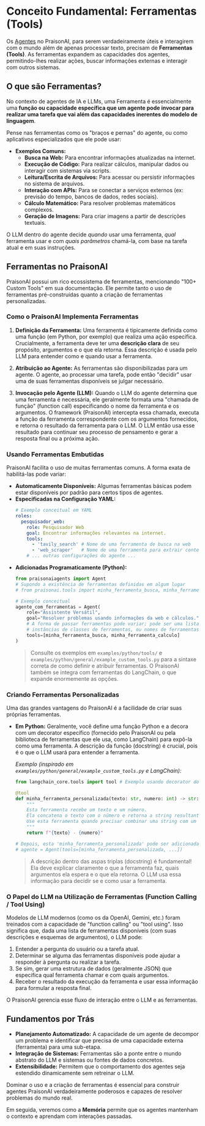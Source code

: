 # Conceito Fundamental: Ferramentas (Tools)

Os [Agentes](./01_agentes.md) no PraisonAI, para serem verdadeiramente úteis e interagirem com o mundo além de apenas processar texto, precisam de **Ferramentas (Tools)**. As ferramentas expandem as capacidades dos agentes, permitindo-lhes realizar ações, buscar informações externas e interagir com outros sistemas.

## O que são Ferramentas?

No contexto de agentes de IA e LLMs, uma Ferramenta é essencialmente uma **função ou capacidade específica que um agente pode invocar para realizar uma tarefa que vai além das capacidades inerentes do modelo de linguagem**.

Pense nas ferramentas como os "braços e pernas" do agente, ou como aplicativos especializados que ele pode usar:

*   **Exemplos Comuns:**
    *   **Busca na Web:** Para encontrar informações atualizadas na internet.
    *   **Execução de Código:** Para realizar cálculos, manipular dados ou interagir com sistemas via scripts.
    *   **Leitura/Escrita de Arquivos:** Para acessar ou persistir informações no sistema de arquivos.
    *   **Interação com APIs:** Para se conectar a serviços externos (ex: previsão do tempo, bancos de dados, redes sociais).
    *   **Cálculo Matemático:** Para resolver problemas matemáticos complexos.
    *   **Geração de Imagens:** Para criar imagens a partir de descrições textuais.

O LLM dentro do agente decide *quando* usar uma ferramenta, *qual* ferramenta usar e com *quais parâmetros* chamá-la, com base na tarefa atual e em suas instruções.

## Ferramentas no PraisonAI

PraisonAI possui um rico ecossistema de ferramentas, mencionando "100+ Custom Tools" em sua documentação. Ele permite tanto o uso de ferramentas pré-construídas quanto a criação de ferramentas personalizadas.

### Como o PraisonAI Implementa Ferramentas

1.  **Definição da Ferramenta:**
    Uma ferramenta é tipicamente definida como uma função (em Python, por exemplo) que realiza uma ação específica. Crucialmente, a ferramenta deve ter uma **descrição clara** de seu propósito, argumentos e o que ela retorna. Essa descrição é usada pelo LLM para entender como e quando usar a ferramenta.

2.  **Atribuição ao Agente:**
    As ferramentas são disponibilizadas para um agente. O agente, ao processar uma tarefa, pode então "decidir" usar uma de suas ferramentas disponíveis se julgar necessário.

3.  **Invocação pelo Agente (LLM):**
    Quando o LLM do agente determina que uma ferramenta é necessária, ele geralmente formata uma "chamada de função" (function call) especificando o nome da ferramenta e os argumentos. O framework (PraisonAI) intercepta essa chamada, executa a função da ferramenta correspondente com os argumentos fornecidos, e retorna o resultado da ferramenta para o LLM. O LLM então usa esse resultado para continuar seu processo de pensamento e gerar a resposta final ou a próxima ação.

### Usando Ferramentas Embutidas

PraisonAI facilita o uso de muitas ferramentas comuns. A forma exata de habilitá-las pode variar:

*   **Automaticamente Disponíveis:** Algumas ferramentas básicas podem estar disponíveis por padrão para certos tipos de agentes.
*   **Especificadas na Configuração YAML:**
    ```yaml
    # Exemplo conceitual em YAML
    roles:
      pesquisador_web:
        role: Pesquisador Web
        goal: Encontrar informações relevantes na internet.
        tools:
          - 'tavily_search' # Nome de uma ferramenta de busca na web
          - 'web_scraper'   # Nome de uma ferramenta para extrair conteúdo de páginas
        # ... outras configurações do agente ...
    ```
*   **Adicionadas Programaticamente (Python):**
    ```python
    from praisonaiagents import Agent
    # Supondo a existência de ferramentas definidas em algum lugar
    # from praisonai.tools import minha_ferramenta_busca, minha_ferramenta_calculo

    # Exemplo conceitual
    agente_com_ferramentas = Agent(
        role="Assistente Versátil",
        goal="Resolver problemas usando informações da web e cálculos.",
        # A forma de passar ferramentas pode variar; pode ser uma lista de funções,
        # instâncias de classes de ferramentas, ou nomes de ferramentas registradas.
        tools=[minha_ferramenta_busca, minha_ferramenta_calculo]
    )
    ```
    > Consulte os exemplos em `examples/python/tools/` e `examples/python/general/example_custom_tools.py` para a sintaxe correta de como definir e atribuir ferramentas. O PraisonAI também se integra com ferramentas do LangChain, o que expande enormemente as opções.

### Criando Ferramentas Personalizadas

Uma das grandes vantagens do PraisonAI é a facilidade de criar suas próprias ferramentas.

*   **Em Python:**
    Geralmente, você define uma função Python e a decora com um decorator específico (fornecido pelo PraisonAI ou pela biblioteca de ferramentas que ele usa, como LangChain) para expô-la como uma ferramenta. A descrição da função (docstring) é crucial, pois é o que o LLM usará para entender a ferramenta.

    *Exemplo (inspirado em `examples/python/general/example_custom_tools.py` e LangChain):*
    ```python
    from langchain_core.tools import tool # Exemplo usando decorator do LangChain

    @tool
    def minha_ferramenta_personalizada(texto: str, numero: int) -> str:
        """
        Esta ferramenta recebe um texto e um número.
        Ela concatena o texto com o número e retorna a string resultante.
        Use esta ferramenta quando precisar combinar uma string com um valor numérico.
        """
        return f"{texto} - {numero}"

    # Depois, esta 'minha_ferramenta_personalizada' pode ser adicionada à lista de ferramentas de um agente.
    # agente = Agent(tools=[minha_ferramenta_personalizada, ...])
    ```
    > A descrição dentro das aspas triplas (docstring) é fundamental! Ela deve explicar claramente o que a ferramenta faz, quais argumentos ela espera e o que ela retorna. O LLM usa essa informação para decidir se e como usar a ferramenta.

### O Papel do LLM na Utilização de Ferramentas (Function Calling / Tool Using)

Modelos de LLM modernos (como os da OpenAI, Gemini, etc.) foram treinados com a capacidade de "function calling" ou "tool using". Isso significa que, dada uma lista de ferramentas disponíveis (com suas descrições e esquemas de argumentos), o LLM pode:

1.  Entender a pergunta do usuário ou a tarefa atual.
2.  Determinar se alguma das ferramentas disponíveis pode ajudar a responder à pergunta ou realizar a tarefa.
3.  Se sim, gerar uma estrutura de dados (geralmente JSON) que especifica qual ferramenta chamar e com quais argumentos.
4.  Receber o resultado da execução da ferramenta e usar essa informação para formular a resposta final.

O PraisonAI gerencia esse fluxo de interação entre o LLM e as ferramentas.

## Fundamentos por Trás

*   **Planejamento Automatizado:** A capacidade de um agente de decompor um problema e identificar que precisa de uma capacidade externa (ferramenta) para uma sub-etapa.
*   **Integração de Sistemas:** Ferramentas são a ponte entre o mundo abstrato do LLM e sistemas ou fontes de dados concretos.
*   **Extensibilidade:** Permitem que o comportamento dos agentes seja estendido dinamicamente sem retreinar o LLM.

Dominar o uso e a criação de ferramentas é essencial para construir agentes PraisonAI verdadeiramente poderosos e capazes de resolver problemas do mundo real.

Em seguida, veremos como a **Memória** permite que os agentes mantenham o contexto e aprendam com interações passadas.
